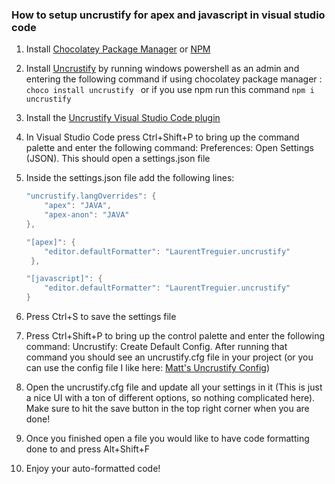 ### How to setup uncrustify for apex and javascript in visual studio code

1) Install [Chocolatey Package Manager](https://www.liquidweb.com/kb/how-to-install-chocolatey-on-windows/) or [NPM](https://nodejs.org/en/download/) 

2) Install [Uncrustify](https://chocolatey.org/packages/uncrustify) by running windows powershell as an admin and entering the following command if using chocolatey package manager : `choco install uncrustify ` or if you use npm run this command `npm i uncrustify`

3) Install the [Uncrustify Visual Studio Code plugin](https://marketplace.visualstudio.com/items?itemName=LaurentTreguier.uncrustify)

4) In Visual Studio Code press Ctrl+Shift+P to bring up the command palette and enter the following command: Preferences: Open Settings (JSON). This should open a settings.json file

5) Inside the settings.json file add the following lines: 

    ```java
    "uncrustify.langOverrides": {
        "apex": "JAVA",
        "apex-anon": "JAVA"
    },

    "[apex]": {
        "editor.defaultFormatter": "LaurentTreguier.uncrustify"
     },

    "[javascript]": {
        "editor.defaultFormatter": "LaurentTreguier.uncrustify"
    }
    ```

6) Press Ctrl+S to save the settings file

7) Press Ctrl+Shift+P to bring up the control palette and enter the following command: Uncrustify: Create Default Config. After running that command you should see an uncrustify.cfg file in your project (or you can use the config file I like here: [Matt's Uncrustify Config](https://github.com/Coding-With-The-Force/SalesforceBestPractices/blob/master/uncrustify.cfg))

8) Open the uncrustify.cfg file and update all your settings in it (This is just a nice UI with a ton of different options, so nothing complicated here). Make sure to hit the save button in the top right corner when you are done!

9) Once you finished open a file you would like to have code formatting done to and press Alt+Shift+F

10) Enjoy your auto-formatted code!

 

